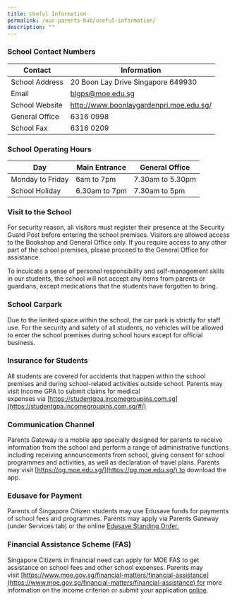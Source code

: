 ```yaml
---
title: Useful Information
permalink: /our-parents-hub/useful-information/
description: ""
---
```

### School Contact Numbers


| Contact | Information |
| -------- | -------- |
| School Address | 20 Boon Lay Drive Singapore 649930 |
| Email | blgps@moe.edu.sg |
| School Website | http://www.boonlaygardenpri.moe.edu.sg/|
| General Office | 6316 0998 |
| School Fax | 6316 0209 |

### School Operating Hours


| Day | Main Entrance | General Office |
| -------- | -------- | -------- |
| Monday to Friday | 6am to 7pm | 7.30am to 5.30pm |
| School Holiday | 6.30am to 7pm | 7.30am to 5pm |

### Visit to the School

For security reason, all visitors must register their presence at the Security Guard Post before entering the school premises. Visitors are allowed access to the Bookshop and General Office only. If you require access to any other part of the school premises, please proceed to the General Office for assistance.  
  
To inculcate a sense of personal responsibility and self-management skills in our students, the school will not accept any items from parents or guardians, except medications that the students have forgotten to bring.

### School Carpark

Due to the limited space within the school, the car park is strictly for staff use. For the security and safety of all students, no vehicles will be allowed to enter the school premises during school hours except for official business.

### Insurance for Students

All students are covered for accidents that happen within the school premises and during school-related activities outside school. Parents may visit Income GPA to submit claims for medical expenses via [https://studentgpa.incomegroupins.com.sg](https://studentgpa.incomegroupins.com.sg/#/)  

### Communication Channel

Parents Gateway is a mobile app specially designed for parents to receive information from the school and perform a range of administrative functions including receiving announcements from school, giving consent for school programmes and activities, as well as declaration of travel plans. Parents may visit [https://pg.moe.edu.sg/](https://pg.moe.edu.sg/) to download the app.

### Edusave for Payment

Parents of Singapore Citizen students may use Edusave funds for payments of school fees and programmes. Parents may apply via Parents Gateway (under Services tab) or the online [Edusave Standing Order.](https://form.gov.sg/5be24a1bb3f842000fdc4e59)

### Financial Assistance Scheme (FAS)

Singapore Citizens in financial need can apply for MOE FAS to get assistance on school fees and other school expenses. Parents may visit [https://www.moe.gov.sg/financial-matters/financial-assistance](https://www.moe.gov.sg/financial-matters/financial-assistance) for more information on the income criterion or submit your application [online](https://form.gov.sg/632432ba67747a0011d4a0cc).